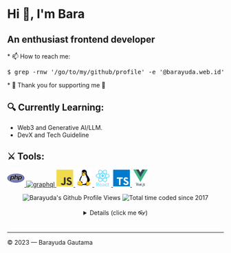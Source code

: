 # Hi 👋, I'm Bara

## An enthusiast frontend developer
<p align="left">
* 📫 How to reach me: <pre>$ grep -rnw '/go/to/my/github/profile' -e '@barayuda.web.id'</pre>
* 💬 Thank you for supporting me 🌱
</p>

## 🔍 Currently Learning:
- Web3 and Generative AI/LLM.
- DevX and Tech Guideline

## ⚔️ Tools: 
<p align="left"> <a href="https://php.net" target="_blank" rel="noreferrer"> <img src="https://raw.githubusercontent.com/devicons/devicon/master/icons/php/php-original.svg" alt="php" width="40" height="40"/> </a> <a href="https://graphql.org" target="_blank" rel="noreferrer"> <img src="https://www.vectorlogo.zone/logos/graphql/graphql-icon.svg" alt="graphql" width="40" height="40"/> </a> <a href="https://developer.mozilla.org/en-US/docs/Web/JavaScript" target="_blank" rel="noreferrer"> <img src="https://raw.githubusercontent.com/devicons/devicon/master/icons/javascript/javascript-original.svg" alt="javascript" width="40" height="40"/> </a> <a href="https://www.linux.org/" target="_blank" rel="noreferrer"> <img src="https://raw.githubusercontent.com/devicons/devicon/master/icons/linux/linux-original.svg" alt="linux" width="40" height="40"/> </a> <a href="https://reactjs.org/" target="_blank" rel="noreferrer"> <img src="https://raw.githubusercontent.com/devicons/devicon/master/icons/react/react-original-wordmark.svg" alt="react" width="40" height="40"/> </a> <a href="https://www.typescriptlang.org/" target="_blank" rel="noreferrer"> <img src="https://raw.githubusercontent.com/devicons/devicon/master/icons/typescript/typescript-original.svg" alt="typescript" width="40" height="40"/> </a> <a href="https://vuejs.org/" target="_blank" rel="noreferrer"> <img src="https://raw.githubusercontent.com/devicons/devicon/master/icons/vuejs/vuejs-original-wordmark.svg" alt="vuejs" width="40" height="40"/> </a> </p>

<div align="center">
  <img src="https://komarev.com/ghpvc/?username=barayuda&color=F4A4B5&style=flat" alt="Barayuda's Github Profile Views" />
  <img src="https://wakatime.com/badge/user/7a831ab0-e43a-4215-aa08-92f915bed065.svg" alt="Total time coded since 2017" />
  <br><br>
  <details>
    <summary>Details (click me 👓)</summary>
    <br>
    <p><img src="https://github-readme-stats.vercel.app/api?username=barayuda&show_icons=true&theme=dracula" alt="Barayuda Github Stats"></p>
    <p><img src="https://github-readme-stats.vercel.app/api/top-langs/?username=barayuda&theme=algolia&hide_border=true&langs_count=5" alt="Most used languages" /></p>
    <p><img src="https://github-readme-streak-stats.herokuapp.com/?user=barayuda&theme=algolia" alt="Stat Streak" /></p>
    <p><img src="https://github-profile-trophy.vercel.app/?username=barayuda&theme=algolia&margin-w=5&margin-h=5" alt="Github Trophy" /></p>
  </details>
</div>

<br>

---

© 2023 — Barayuda Gautama
